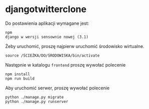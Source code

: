 # djangotwitterclone
Do postawienia aplikacji wymagane jest:
```
npm
django w wersji sensownie nowej (3.1)
```


Żeby uruchomić, proszę najpierw uruchomić środowisko wirtualne.

```
source /ŚCIEŻKA/DO/ŚRODOWISKA/bin/activate
```

Następnie w katalogu ```frontend``` proszę wywołać
polecenie

```
npm install
npm run build
```

Aby uruchomić serwer, proszę wywołać polecenie

```
python ./manage.py migrate
python ./manage.py runserver
```

